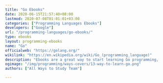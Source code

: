 ```yaml
---
title: "Go Ebooks"
date: 2020-06-15T21:57:40+08:00
lastmod: 2020-07-08T01:01:01+03:00
categories: ["Programming Languages Ebooks"]
developers: ["Google"]
url: "/programming-languages/go-ebooks/"
type: ebooks
layout: programming-ebooks
name: "Go"
officialweb: "https://golang.org/"
wikilink: "https://en.wikipedia.org/wiki/Go_(programming_language)"
description: "Ebooks are a great way to start learning Go programming, download and read your ebooks for Go on any device, free & paid versions are both available."
ogimage: "/img/programming/ways-covers/13-way-to-learn-go.png"
authors: ["All Ways to Study Team"]

---
```


